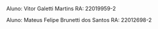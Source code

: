 Aluno: Vitor Galetti Martins RA: 22019959-2

Aluno: Mateus Felipe Brunetti dos Santos RA: 22012698-2
